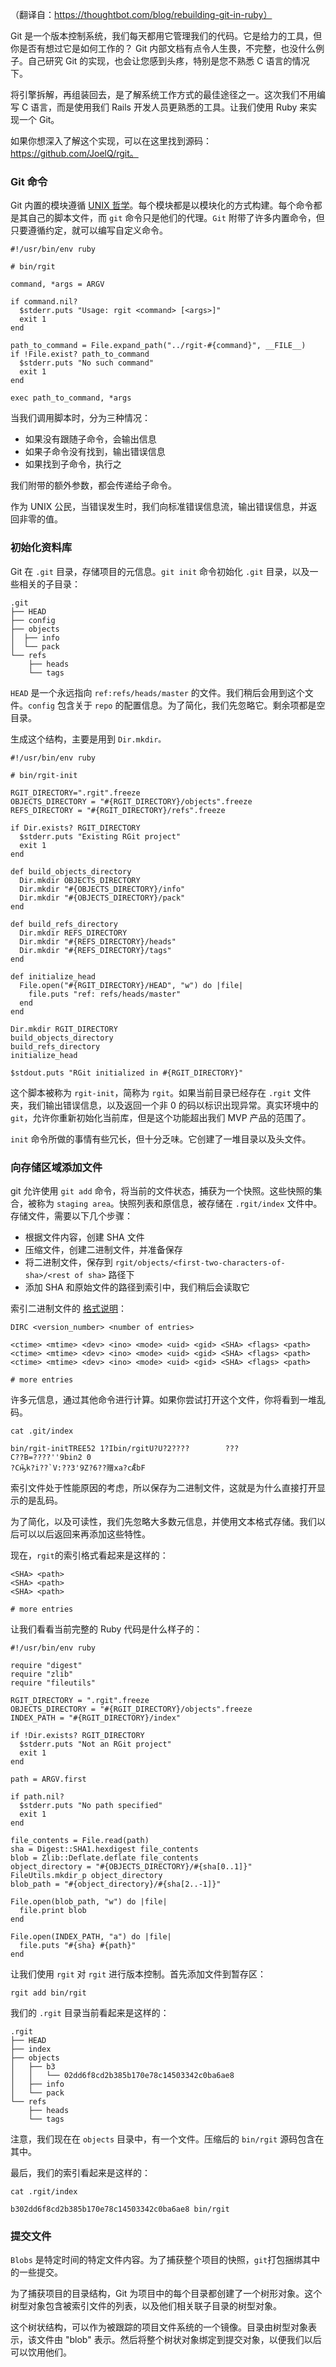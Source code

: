 （翻译自：https://thoughtbot.com/blog/rebuilding-git-in-ruby）



Git 是一个版本控制系统，我们每天都用它管理我们的代码。它是给力的工具，但你是否有想过它是如何工作的？ Git 内部文档有点令人生畏，不完整，也没什么例子。自己研究 Git 的实现，也会让您感到头疼，特别是您不熟悉 C 语言的情况下。



将引擎拆解，再组装回去，是了解系统工作方式的最佳途径之一。这次我们不用编写 C 语言，而是使用我们 Rails 开发人员更熟悉的工具。让我们使用 Ruby 来实现一个 Git。



如果你想深入了解这个实现，可以在这里找到源码：https://github.com/JoelQ/rgit。



### Git 命令



Git 内置的模块遵循  [UNIX 哲学](https://en.wikipedia.org/wiki/Unix_philosophy)。每个模块都是以模块化的方式构建。每个命令都是其自己的脚本文件，而 `git` 命令只是他们的代理。`Git` 附带了许多内置命令，但只要遵循约定，就可以编写自定义命令。



```
#!/usr/bin/env ruby

# bin/rgit

command, *args = ARGV

if command.nil?
  $stderr.puts "Usage: rgit <command> [<args>]"
  exit 1
end

path_to_command = File.expand_path("../rgit-#{command}", __FILE__)
if !File.exist? path_to_command
  $stderr.puts "No such command"
  exit 1
end

exec path_to_command, *args
```



当我们调用脚本时，分为三种情况：



- 如果没有跟随子命令，会输出信息
- 如果子命令没有找到，输出错误信息
- 如果找到子命令，执行之



我们附带的额外参数，都会传递给子命令。



作为 UNIX 公民，当错误发生时，我们向标准错误信息流，输出错误信息，并返回非零的值。



### 初始化资料库



Git 在 `.git` 目录，存储项目的元信息。`git init` 命令初始化 `.git` 目录，以及一些相关的子目录：



```
.git
├── HEAD
├── config
├── objects
│  ├── info
│  └── pack
└── refs
    ├── heads
    └── tags
```



`HEAD` 是一个永远指向 `ref:refs/heads/master` 的文件。我们稍后会用到这个文件。`config` 包含关于 `repo` 的配置信息。为了简化，我们先忽略它。剩余项都是空目录。



生成这个结构，主要是用到 `Dir.mkdir。`



```
#!/usr/bin/env ruby

# bin/rgit-init

RGIT_DIRECTORY=".rgit".freeze
OBJECTS_DIRECTORY = "#{RGIT_DIRECTORY}/objects".freeze
REFS_DIRECTORY = "#{RGIT_DIRECTORY}/refs".freeze

if Dir.exists? RGIT_DIRECTORY
  $stderr.puts "Existing RGit project"
  exit 1
end

def build_objects_directory
  Dir.mkdir OBJECTS_DIRECTORY
  Dir.mkdir "#{OBJECTS_DIRECTORY}/info"
  Dir.mkdir "#{OBJECTS_DIRECTORY}/pack"
end

def build_refs_directory
  Dir.mkdir REFS_DIRECTORY
  Dir.mkdir "#{REFS_DIRECTORY}/heads"
  Dir.mkdir "#{REFS_DIRECTORY}/tags"
end

def initialize_head
  File.open("#{RGIT_DIRECTORY}/HEAD", "w") do |file|
    file.puts "ref: refs/heads/master"
  end
end

Dir.mkdir RGIT_DIRECTORY
build_objects_directory
build_refs_directory
initialize_head

$stdout.puts "RGit initialized in #{RGIT_DIRECTORY}"
```



这个脚本被称为 `rgit-init`，简称为 `rgit`。如果当前目录已经存在 `.rgit` 文件夹，我们输出错误信息，以及返回一个非 0 的码以标识出现异常。真实环境中的 `git`，允许你重新初始化当前库，但是这个功能超出我们 MVP 产品的范围了。



`init` 命令所做的事情有些冗长，但十分乏味。它创建了一堆目录以及头文件。



### 向存储区域添加文件



git 允许使用 `git add` 命令，将当前的文件状态，捕获为一个快照。这些快照的集合，被称为 `staging area`。快照列表和原信息，被存储在 `.rgit/index` 文件中。存储文件，需要以下几个步骤：



- 根据文件内容，创建 SHA 文件
- 压缩文件，创建二进制文件，并准备保存
- 将二进制文件，保存到 `rgit/objects/<first-two-characters-of-sha>/<rest of sha>` 路径下
- 添加 SHA 和原始文件的路径到索引中，我们稍后会读取它



索引二进制文件的 [格式说明](https://github.com/git/git/blob/master/Documentation/technical/index-format.txt)：



```
DIRC <version_number> <number of entries>

<ctime> <mtime> <dev> <ino> <mode> <uid> <gid> <SHA> <flags> <path>
<ctime> <mtime> <dev> <ino> <mode> <uid> <gid> <SHA> <flags> <path>
<ctime> <mtime> <dev> <ino> <mode> <uid> <gid> <SHA> <flags> <path>

# more entries
```



许多元信息，通过其他命令进行计算。如果你尝试打开这个文件，你将看到一堆乱码。



```
cat .git/index
```



```
bin/rgit-initTREE52 1?Ibin/rgitU?U?2????        ???
C??B=????''9bin2 0
?Cԣ̏k?i??`V:??3'9Z?6??赠xa?cǢbF
```



索引文件处于性能原因的考虑，所以保存为二进制文件，这就是为什么直接打开显示的是乱码。



为了简化，以及可读性，我们先忽略大多数元信息，并使用文本格式存储。我们以后可以以后返回来再添加这些特性。



现在，`rgit`的索引格式看起来是这样的：



```
<SHA> <path>
<SHA> <path>
<SHA> <path>

# more entries
```



让我们看看当前完整的 Ruby 代码是什么样子的：



```
#!/usr/bin/env ruby

require "digest"
require "zlib"
require "fileutils"

RGIT_DIRECTORY = ".rgit".freeze
OBJECTS_DIRECTORY = "#{RGIT_DIRECTORY}/objects".freeze
INDEX_PATH = "#{RGIT_DIRECTORY}/index"

if !Dir.exists? RGIT_DIRECTORY
  $stderr.puts "Not an RGit project"
  exit 1
end

path = ARGV.first

if path.nil?
  $stderr.puts "No path specified"
  exit 1
end

file_contents = File.read(path)
sha = Digest::SHA1.hexdigest file_contents
blob = Zlib::Deflate.deflate file_contents
object_directory = "#{OBJECTS_DIRECTORY}/#{sha[0..1]}"
FileUtils.mkdir_p object_directory
blob_path = "#{object_directory}/#{sha[2..-1]}"

File.open(blob_path, "w") do |file|
  file.print blob
end

File.open(INDEX_PATH, "a") do |file|
  file.puts "#{sha} #{path}"
end
```



让我们使用 `rgit` 对 `rgit` 进行版本控制。首先添加文件到暂存区：



`rgit add bin/rgit`



我们的 `.rgit` 目录当前看起来是这样的：



```
.rgit
├── HEAD
├── index
├── objects
│   ├── b3
│   │   └── 02dd6f8cd2b385b170e78c14503342c0ba6ae8
│   ├── info
│   └── pack
└── refs
    ├── heads
    └── tags
```



注意，我们现在在 `objects` 目录中，有一个文件。压缩后的 `bin/rgit` 源码包含在其中。



最后，我们的索引看起来是这样的：



```
cat .rgit/index
```



```
b302dd6f8cd2b385b170e78c14503342c0ba6ae8 bin/rgit
```



### 提交文件



`Blobs` 是特定时间的特定文件内容。为了捕获整个项目的快照，`git`打包捆绑其中的一些提交。



为了捕获项目的目录结构，Git 为项目中的每个目录都创建了一个树形对象。这个树型对象包含被索引文件的列表，以及他们相关联子目录的树型对象。



这个树状结构，可以作为被跟踪的项目文件系统的一个镜像。目录由树型对象表示，该文件由 "blob" 表示。然后将整个树状对象绑定到提交对象，以便我们以后可以饮用他们。



